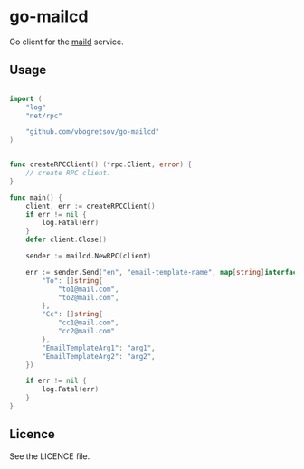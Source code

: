 # go-mailcd

Go client for the [maild](https://github.com/vbogretsov/maild) service.

## Usage

```go

import (
    "log"
    "net/rpc"

    "github.com/vbogretsov/go-mailcd"
)


func createRPCClient() (*rpc.Client, error) {
    // create RPC client.
}

func main() {
    client, err := createRPCClient()
    if err != nil {
        log.Fatal(err)
    }
    defer client.Close()

    sender := mailcd.NewRPC(client)

    err := sender.Send("en", "email-template-name", map[string]interface{}{
        "To": []string{
            "to1@mail.com",
            "to2@mail.com",
        },
        "Cc": []string{
            "cc1@mail.com",
            "cc2@mail.com"
        },
        "EmailTemplateArg1": "arg1",
        "EmailTemplateArg2": "arg2",
    })

    if err != nil {
        log.Fatal(err)
    }
}

```

## Licence

See the LICENCE file.

